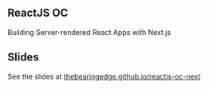 ReactJS OC
--

Building Server-rendered React Apps with Next.js

## Slides

See the slides at [thebearingedge.github.io/reactjs-oc-next](https://thebearingedge.github.io/reactjs-oc-next)
